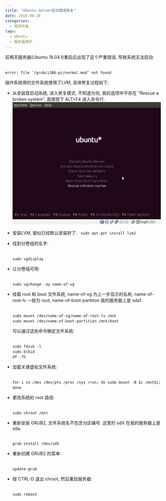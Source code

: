 ```yaml
---
title: "Ubuntu-Server启动错误修复"
date: 2018-08-28
categories:
  - 程序开发
tags:
  - Ubuntu
  - 服务器维护
---
```

前两天服务器(Ubuntu 18.04.1)重启后出现了这个严重错误, 导致系统无法启动:

<!--more-->
<code>
error: file ‘/grub/i386-pc/normal.mod’ not found
</code>

操作系统用的文件系统使用了LVM, 具体修复过程如下;

- 从安装盘启动系统, 进入修复模式. 不知道为何, 我的选项中不存在 "Rescue a broken system". 直接按下 ALT+F4 进入命令行.
![rescue-grub.png](rescue-grub.png)

- 安装LVM, 貌似已经默认安装好了.
  <code>
  sudo apt-get install lvm2
  </code>

- 找到分卷组的名字:

  <code>
  sudo vgdisplay
  </code>

- 让分卷组可用:

  <code>
  sudo vgchange -ay name-of-vg
  </code>

- 挂载 root 和 boot 文件系统, name-of-vg 为上一步显示的名称, name-of-root-lv 一般为 root, name-of-boot-partition 我的服务器上是 sda1:

  <code>
  sudo mount /dev/name-of-vg/name-of-root-lv /mnt
  sudo mount /dev/name-of-boot-partition /mnt/boot
  </code>

  可以通过这些命令确定文件系统:

  <code>
  sudo fdisk -l
  sudo blkid
  df -Th
  </code>

- 加载关键虚拟文件系统:

  <code>
  for i in /dev /dev/pts /proc /sys /run; do sudo mount -B $i /mnt$i; done
  </code>

- 更改系统的 root 路径:

  <code>
  sudo chroot /mnt
  </code>

- 重新安装 GRUB2, 文件系统名不包含分区编号. 这里的 sdX 在我的服务器上是 sda.

  <code>
  grub-install /dev/sdX
  </code>

- 重新创建 GRUB2 的菜单:

  <code>
  update-grub
  </code>

- 按 CTRL-D 退出 chroot, 然后重启服务器:

  <code>
  sudo reboot
  </code>